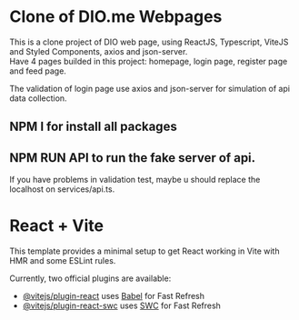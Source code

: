 # Clone of DIO.me Webpages

This is a clone project of DIO web page, using ReactJS, Typescript, ViteJS and Styled Components, axios and json-server.<br/>
Have 4 pages builded in this project: homepage, login page, register page and feed page.

The validation of login page use axios and json-server for simulation of api data collection.

## NPM I for install all packages <br/>
## NPM RUN API to run the fake server of api.

If you have problems in validation test, maybe u should replace the localhost on services/api.ts.


# React + Vite

This template provides a minimal setup to get React working in Vite with HMR and some ESLint rules.

Currently, two official plugins are available:

- [@vitejs/plugin-react](https://github.com/vitejs/vite-plugin-react/blob/main/packages/plugin-react/README.md) uses [Babel](https://babeljs.io/) for Fast Refresh
- [@vitejs/plugin-react-swc](https://github.com/vitejs/vite-plugin-react-swc) uses [SWC](https://swc.rs/) for Fast Refresh
